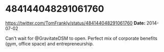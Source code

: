 # 484144048291061760
https://twitter.com/TomFrankly/status/484144048291061760
**Date:** 2014-07-02

Can't wait for @GravitateDSM to open. Perfect mix of corporate benefits (gym, office space) and entrepreneurship.
